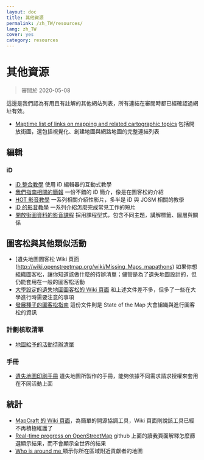 ```yaml
---
layout: doc
title: 其他資源
permalink: /zh_TW/resources/
lang: zh_TW
cover: yes
category: resources
---
```


# 其他資源

> 審閲於 2020-05-08

這邊是我們認為有用且有註解的其他網站列表，所有連結在審閱時都已經確認過網址有效。

  * [Maptime list of links on mapping and related cartographic topics](http://maptime.io/lessons-resources/) 包括開放街圖，還包括視覺化、創建地圖與網路地圖的完整連結列表


## 編輯

### iD

  * [iD 整合教學](http://www.openstreetmap.org/edit?editor=id#walkthrough=true) 使用 iD 編輯器的互動式教學
  * [我們指南相關的簡報](/files/iD-editor-training.pptx) 一份不錯的 iD 簡介，像是在圖客松的介紹
  * [HOT 影音教學](https://www.youtube.com/playlist?list=PLb9506_-6FMHULD9iDUAh-4qpxKdVspnD) 一系列相關介紹性影片，多半是 iD 與 JOSM 相關的教學
  * [iD 的影音教學](https://www.sjtdelfs.de/wordpress/?page_id=84) 一系列介紹怎麼完成常見工作的短片
  * [開放街圖資料的影音課程](https://www.youtube.com/playlist?list=PLqC3rFN6pDezPK0NifkGCSMop3vcXQEEU) 採用課程型式，包含不同主題，講解標籤、圖層與關係

## 圖客松與其他類似活動

  * [遺失地圖圖客松 Wiki 頁面(http://wiki.openstreetmap.org/wiki/Missing_Maps_mapathons) 如果你想組織圖客松，讓你知道該做什麼的待辦清單；儘管是為了遺失地圖設計的，但仍能套用在一般的圖客松活動
  * [大學設定的遺失地圖圖客松的 Wiki 頁面](http://wiki.openstreetmap.org/wiki/Missing_Maps_mapathons:_for_students_and_universities) 和上述文件差不多，但多了一些在大學進行時需要注意的事項
  * [發展種子的圖客松指南](https://developmentseed.org/blog/2015/06/07/organizing-mapathons/) 這份文件則是 State of the Map 大會組織與進行圖客松的資訊

### 計劃核取清單

  * [地圖給予的活動待辦清單](https://mapgive.state.gov/box/#resources&event-checklist)

### 手冊 

  * [遺失地圖印刷手冊](https://drive.google.com/drive/folders/0BwOZ7Miy-DQdZFBGYXJ2QWljLWM) 遺失地圖所製作的手冊，能夠依據不同需求請求授權來套用在不同活動上面

## 統計

  * [MapCraft 的 Wiki 頁面](https://wiki.openstreetmap.org/wiki/MapCraft)，為簡單的開源協調工具，Wiki 頁面則說該工具已經不再積極維護了
  * [Real-time progress on OpenStreetMap](https://github.com/osmlab/show-me-the-way)  github 上面的讀我頁面解釋怎麼篩選顯示結果，而不會顯示全世界的結果
  * [Who is around me ](http://resultmaps.neis-one.org/oooc) 顯示你所在區域附近貢獻者的地圖